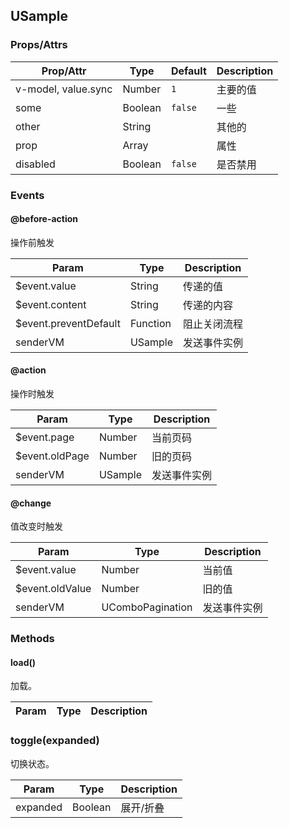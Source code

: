 ## USample
### Props/Attrs

| Prop/Attr | Type | Default | Description |
| --------- | ---- | ------- | ----------- |
| v-model, value.sync | Number | `1` | 主要的值 |
| some | Boolean | `false` | 一些 |
| other | String | | 其他的 |
| prop | Array | | 属性 |
| disabled | Boolean | `false` | 是否禁用 |

### Events

#### @before-action

操作前触发

| Param | Type | Description |
| ----- | ---- | ----------- |
| $event.value | String | 传递的值 |
| $event.content | String | 传递的内容 |
| $event.preventDefault | Function | 阻止关闭流程 |
| senderVM | USample | 发送事件实例 |

#### @action

操作时触发

| Param | Type | Description |
| ----- | ---- | ----------- |
| $event.page | Number | 当前页码 |
| $event.oldPage | Number | 旧的页码 |
| senderVM | USample | 发送事件实例 |

#### @change

值改变时触发

| Param | Type | Description |
| ----- | ---- | ----------- |
| $event.value | Number | 当前值 |
| $event.oldValue | Number | 旧的值 |
| senderVM | UComboPagination | 发送事件实例 |

### Methods

#### load()

加载。

| Param | Type | Description |
| ----- | ---- | ----------- |

### toggle(expanded)

切换状态。

| Param | Type | Description |
| ----- | ---- | ----------- |
| expanded | Boolean | 展开/折叠 |

